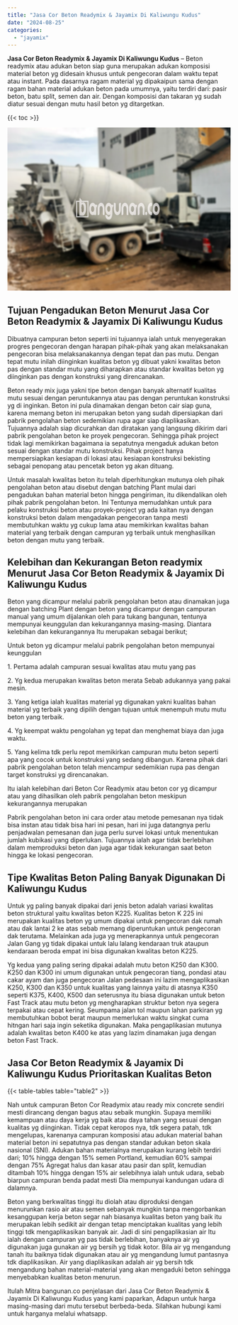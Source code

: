 ```yaml
---
title: "Jasa Cor Beton Readymix & Jayamix Di Kaliwungu Kudus"
date: "2024-08-25"
categories: 
  - "jayamix"
---
```


**Jasa Cor Beton Readymix & Jayamix Di Kaliwungu Kudus** – Beton readymix atau adukan beton siap guna merupakan adukan komposisi material beton yg didesain khusus untuk pengecoran dalam waktu tepat atau instant. Pada dasarnya ragam material yg dipakaipun sama dengan ragam bahan material adukan beton pada umumnya, yaitu terdiri dari: pasir beton, batu split, semen dan air. Dengan komposisi dan takaran yg sudah diatur sesuai dengan mutu hasil beton yg ditargetkan.

{{< toc >}}

![Jasa Cor Beton Readymix & Jayamix Di Kaliwungu Kudus](/images/jasa-cor-readymix-19.png)

## Tujuan Pengadukan Beton Menurut Jasa Cor Beton Readymix & Jayamix Di Kaliwungu Kudus

Dibuatnya campuran beton seperti ini tujuannya ialah untuk menyegerakan progres pengecoran dengan harapan pihak-pihak yang akan melaksanakan pengecoran bisa melaksanakannya dengan tepat dan pas mutu. Dengan tepat mutu inilah diinginkan kualitas beton yg dibuat yakni kwalitas beton pas dengan standar mutu yang diharapkan atau standar kwalitas beton yg diinginkan pas dengan konstruksi yang direncanakan.

Beton ready mix juga yakni tipe beton dengan banyak alternatif kualitas mutu sesuai dengan peruntukannya atau pas dengan peruntukan konstruksi yg di inginkan. Beton ini pula dinamakan dengan beton cair siap guna, karena memang beton ini merupakan beton yang sudah dipersiapkan dari pabrik pengolahan beton sedemikian rupa agar siap diaplikasikan. Tujuannya adalah siap dicurahkan dan diratakan yang langsung dikirim dari pabrik pengolahan beton ke proyek pengecoran. Sehingga pihak project tidak lagi memikirkan bagaimana ia sepatutnya mengaduk adukan beton sesuai dengan standar mutu konstruksi. Pihak project hanya mempersiapkan kesiapan di lokasi atau kesiapan konstruksi bekisting sebagai penopang atau pencetak beton yg akan dituang.

Untuk masalah kwalitas beton itu telah diperhitungkan mutunya oleh pihak pengolahan beton atau disebut dengan batching Plant mulai dari pengadukan bahan material beton hingga pengiriman, itu dikendalikan oleh pihak pabrik pengolahan beton. Ini Tentunya memudahkan untuk para pelaku konstruksi beton atau proyek-project yg ada kaitan nya dengan konstruksi beton dalam mengadakan pengecoran tanpa mesti membutuhkan waktu yg cukup lama atau memikirkan kwalitas bahan material yang terbaik dengan campuran yg terbaik untuk menghasilkan beton dengan mutu yang terbaik.

## Kelebihan dan Kekurangan Beton readymix Menurut Jasa Cor Beton Readymix & Jayamix Di Kaliwungu Kudus

Beton yang dicampur melalui pabrik pengolahan beton atau dinamakan juga dengan batching Plant dengan beton yang dicampur dengan campuran manual yang umum dijalankan oleh para tukang bangunan, tentunya mempunyai keunggulan dan kekurangannya masing-masing. Diantara kelebihan dan kekurangannya Itu merupakan sebagai berikut;

Untuk beton yg dicampur melalui pabrik pengolahan beton mempunyai keunggulan

1\. Pertama adalah campuran sesuai kwalitas atau mutu yang pas

2\. Yg kedua merupakan kwalitas beton merata Sebab adukannya yang pakai mesin.

3\. Yang ketiga ialah kualitas material yg digunakan yakni kualitas bahan material yg terbaik yang dipilih dengan tujuan untuk menempuh mutu mutu beton yang terbaik.

4\. Yg keempat waktu pengolahan yg tepat dan menghemat biaya dan juga waktu.

5\. Yang kelima tdk perlu repot memikirkan campuran mutu beton seperti apa yang cocok untuk konstruksi yang sedang dibangun. Karena pihak dari pabrik pengolahan beton telah mencampur sedemikian rupa pas dengan target konstruksi yg direncanakan.

Itu ialah kelebihan dari Beton Cor Readymix atau beton cor yg dicampur atau yang dihasilkan oleh pabrik pengolahan beton meskipun kekurangannya merupakan

Pabrik pengolahan beton ini cara order atau metode pemesanan nya tidak bisa instan atau tidak bisa hari ini pesan, hari ini juga datangnya perlu penjadwalan pemesanan dan juga perlu survei lokasi untuk menentukan jumlah kubikasi yang diperlukan. Tujuannya ialah agar tidak berlebihan dalam memproduksi beton dan juga agar tidak kekurangan saat beton hingga ke lokasi pengecoran.

## Tipe Kwalitas Beton Paling Banyak Digunakan Di Kaliwungu Kudus

Untuk yg paling banyak dipakai dari jenis beton adalah variasi kwalitas beton struktural yaitu kwalitas beton K225. Kualitas beton K 225 ini merupakan kualitas beton yg umum dipakai untuk pengecoran dak rumah atau dak lantai 2 ke atas sebab memang diperuntukan untuk pengecoran dak terutama. Melainkan ada juga yg menerapkannya untuk pengecoran Jalan Gang yg tidak dipakai untuk lalu lalang kendaraan truk ataupun kendaraan beroda empat ini bisa digunakan kwalitas beton K225.

Yg kedua yang paling sering dipakai adalah mutu beton K250 dan K300. K250 dan K300 ini umum digunakan untuk pengecoran tiang, pondasi atau cakar ayam dan juga pengecoran Jalan pedesaan ini lazim mengaplikasikan K250, K300 dan K350 untuk kualitas yang lainnya yaitu di atasnya K350 seperti K375, K400, K500 dan seterusnya itu biasa digunakan untuk beton Fast Track atau mutu beton yg mengharapkan struktur beton nya segera terpakai atau cepat kering. Seumpama jalan tol maupun lahan parkiran yg membutuhkan bobot berat maupun memerlukan waktu singkat cuma hitngan hari saja ingin seketika digunakan. Maka pengaplikasian mutunya adalah kwalitas beton K400 ke atas yang lazim dinamakan juga dengan beton Fast Track.

## Jasa Cor Beton Readymix & Jayamix Di Kaliwungu Kudus Prioritaskan Kualitas Beton

{{< table-tables table="table2" >}}

Nah untuk campuran Beton Cor Readymix atau ready mix concrete sendiri mesti dirancang dengan bagus atau sebaik mungkin. Supaya memiliki kemampuan atau daya kerja yg baik atau daya tahan yang sesuai dengan kualitas yg diinginkan. Tidak cepat keropos nya, tdk segera patah, tdk mengelupas, karenanya campuran komposisi atau adukan material bahan material beton ini sepatutnya pas dengan standar adukan beton skala nasional (SNI). Adukan bahan materialnya merupakan kurang lebih terdiri dari; 10% hingga dengan 15% semen Portland, kemudian 60% sampai dengan 75% Agregat halus dan kasar atau pasir dan split, kemudian ditambah 10% hingga dengan 15% air selebihnya ialah untuk udara, sebab biarpun campuran benda padat mesti Dia mempunyai kandungan udara di dalamnya.

Beton yang berkwalitas tinggi itu diolah atau diproduksi dengan menurunkan rasio air atau semen sebanyak mungkin tanpa mengorbankan kesanggupan kerja beton segar nah biasanya kualitas beton yang baik itu merupakan lebih sedikit air dengan tetap menciptakan kualitas yang lebih tinggi tdk mengaplikasikan banyak air. Jadi di sini pengaplikasian air Itu ialah dengan campuran yg pas tidak berlebihan, banyaknya air yg digunakan juga gunakan air yg bersih yg tidak kotor. Bila air yg mengandung tanah itu baiknya tidak digunakan atau air yg mengandung lumut pantasnya tdk diaplikasikan. Air yang diaplikasikan adalah air yg bersih tdk mengandung bahan material-material yang akan mengaduki beton sehingga menyebabkan kualitas beton menurun.

Itulah Mitra bangunan.co penjelasan dari Jasa Cor Beton Readymix & Jayamix Di Kaliwungu Kudus yang kami paparkan, Adapun untuk harga masing-masing dari mutu tersebut berbeda-beda. Silahkan hubungi kami untuk harganya melalui whatsapp.
